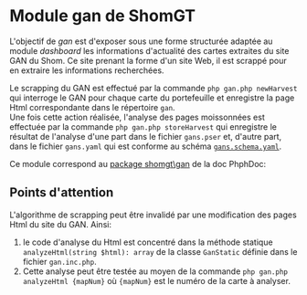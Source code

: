 # Module gan de ShomGT
L'objectif de *gan* est d'exposer sous une forme structurée adaptée au module *dashboard* les informations d'actualité des cartes
extraites du site GAN du Shom.
Ce site prenant la forme d'un site Web, il est scrappé pour en extraire les informations recherchées.

Le scrapping du GAN est effectué par la commande `php gan.php newHarvest` qui interroge le GAN pour chaque carte
du portefeuille et enregistre la page Html correspondante dans le répertoire `gan`.  
Une fois cette action réalisée, l'analyse des pages moissonnées est effectuée par la commande `php gan.php storeHarvest`
qui enregistre le résultat de l'analyse d'une part dans le fichier `gans.pser` et, d'autre part, dans le fichier `gans.yaml`
qui est conforme au schéma [`gans.schema.yaml`](gans.schema.yaml).

Ce module correspond au [package shomgt\gan](https://benoitdavidfr.github.io/shomgt/phpdoc/packages/shomgt-gan.html)
de la doc PhphDoc:

## Points d'attention
L'algorithme de scrapping peut être invalidé par une modification des pages Html du site du GAN.
Ainsi:

1. le code d'analyse du Html est concentré dans la méthode statique `analyzeHtml(string $html): array`
  de la classe `GanStatic` définie dans le fichier `gan.inc.php`.  
2. Cette analyse peut être testée au moyen de la commande `php gan.php analyzeHtml {mapNum}`
  où `{mapNum}` est le numéro de la carte à analyser.
